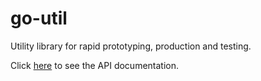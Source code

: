 # go-util

Utility library for rapid prototyping, production and testing.

Click [here](https://godoc.org/github.com/codeliveroil/go-util) to see the API documentation.